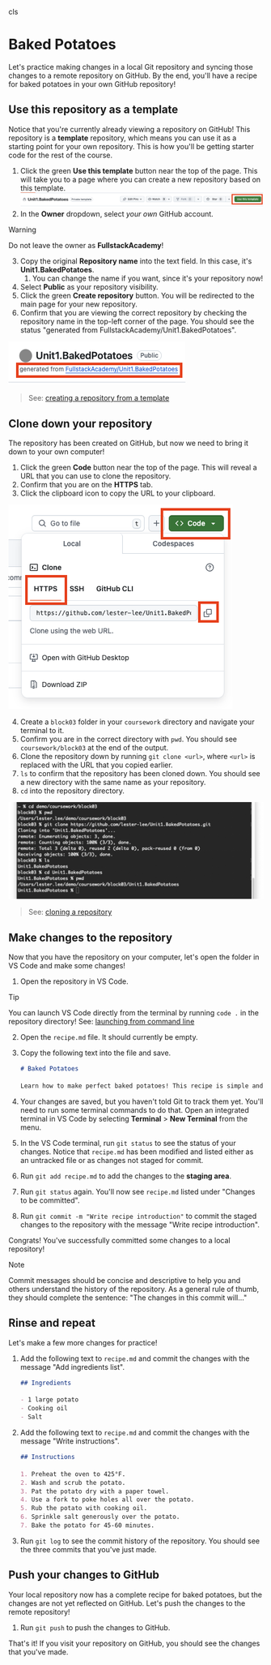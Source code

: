 cls
# Baked Potatoes

Let's practice making changes in a local Git repository and syncing those changes to a remote repository on GitHub. By the end, you'll have a recipe for baked potatoes in your own GitHub repository!

## Use this repository as a template

Notice that you're currently already viewing a repository on GitHub! This repository is a **template** repository, which means you can use it as a starting point for your own repository. This is how you'll be getting starter code for the rest of the course.

1. Click the green **Use this template** button near the top of the page. This will take you to a page where you can create a new repository based on this template.
   ![](/images/01-use_this_template.png)
2. In the **Owner** dropdown, select _your own_ GitHub account.

> [!WARNING]
> Do not leave the owner as **FullstackAcademy**!

3. Copy the original **Repository name** into the text field. In this case, it's **Unit1.BakedPotatoes**.
   1. You can change the name if you want, since it's your repository now!
4. Select **Public** as your repository visibility.
5. Click the green **Create repository** button. You will be redirected to the main page for your new repository.
6. Confirm that you are viewing the correct repository by checking the repository name in the top-left corner of the page. You should see the status "generated from FullstackAcademy/Unit1.BakedPotatoes".

![](/images/02-generated_from.png)

> See: [creating a repository from a template](https://docs.github.com/en/repositories/creating-and-managing-repositories/creating-a-repository-from-a-template#creating-a-repository-from-a-template)

## Clone down your repository

The repository has been created on GitHub, but now we need to bring it down to your own computer!

1. Click the green **Code** button near the top of the page. This will reveal a URL that you can use to clone the repository.
2. Confirm that you are on the **HTTPS** tab.
3. Click the clipboard icon to copy the URL to your clipboard.

![](/images/03-clone_url.png)

4. Create a `block03` folder in your `coursework` directory and navigate your terminal to it.
5. Confirm you are in the correct directory with `pwd`. You should see `coursework/block03` at the end of the output.
6. Clone the repository down by running `git clone <url>`, where `<url>` is replaced with the URL that you copied earlier.
7. `ls` to confirm that the repository has been cloned down. You should see a new directory with the same name as your repository.
8. `cd` into the repository directory.

![](images/04-clone.png)

> See: [cloning a repository](https://docs.github.com/en/repositories/creating-and-managing-repositories/cloning-a-repository#cloning-a-repository)

## Make changes to the repository

Now that you have the repository on your computer, let's open the folder in VS Code and make some changes!

1. Open the repository in VS Code.

> [!TIP]
>
> You can launch VS Code directly from the terminal by running `code .` in the repository directory!
> See: [launching from command line ](https://code.visualstudio.com/docs/editor/command-line#_launching-from-command-line)

2. Open the `recipe.md` file. It should currently be empty.
3. Copy the following text into the file and save.

   ```md
   # Baked Potatoes

   Learn how to make perfect baked potatoes! This recipe is simple and delicious.
   ```

4. Your changes are saved, but you haven't told Git to track them yet. You'll need to run some terminal commands to do that. Open an integrated terminal in VS Code by selecting **Terminal** > **New Terminal** from the menu.
5. In the VS Code terminal, run `git status` to see the status of your changes. Notice that `recipe.md` has been modified and listed either as an untracked file or as changes not staged for commit.
6. Run `git add recipe.md` to add the changes to the **staging area**.
7. Run `git status` again. You'll now see `recipe.md` listed under "Changes to be committed".
8. Run `git commit -m "Write recipe introduction"` to commit the staged changes to the repository with the message "Write recipe introduction".

Congrats! You've successfully committed some changes to a local repository!

> [!NOTE]
> Commit messages should be concise and descriptive to help you and others understand the history of the repository. As a general rule of thumb, they should complete the sentence: "The changes in this commit will..."

## Rinse and repeat

Let's make a few more changes for practice!

1. Add the following text to `recipe.md` and commit the changes with the message "Add ingredients list".

   ```md
   ## Ingredients

   - 1 large potato
   - Cooking oil
   - Salt
   ```

2. Add the following text to `recipe.md` and commit the changes with the message "Write instructions".

   ```md
   ## Instructions

   1. Preheat the oven to 425°F.
   2. Wash and scrub the potato.
   3. Pat the potato dry with a paper towel.
   4. Use a fork to poke holes all over the potato.
   5. Rub the potato with cooking oil.
   6. Sprinkle salt generously over the potato.
   7. Bake the potato for 45-60 minutes.
   ```

3. Run `git log` to see the commit history of the repository. You should see the three commits that you've just made.

## Push your changes to GitHub

Your local repository now has a complete recipe for baked potatoes, but the changes are not yet reflected on GitHub. Let's push the changes to the remote repository!

1. Run `git push` to push the changes to GitHub.

That's it! If you visit your repository on GitHub, you should see the changes that you've made.
